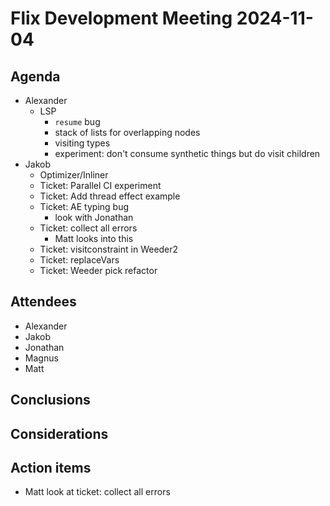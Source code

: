 # Flix Development Meeting 2024-11-04

## Agenda

- Alexander
    - LSP
        - `resume` bug
        - stack of lists for overlapping nodes
        - visiting types
        - experiment: don't consume synthetic things but do visit children
- Jakob
    - Optimizer/Inliner
    - Ticket: Parallel CI experiment
    - Ticket: Add thread effect example
    - Ticket: AE typing bug
        - look with Jonathan
    - Ticket: collect all errors
        - Matt looks into this
    - Ticket: visitconstraint in Weeder2
    - Ticket: replaceVars
    - Ticket: Weeder pick refactor


## Attendees

- Alexander
- Jakob
- Jonathan
- Magnus
- Matt

## Conclusions

## Considerations

## Action items

- Matt look at ticket: collect all errors